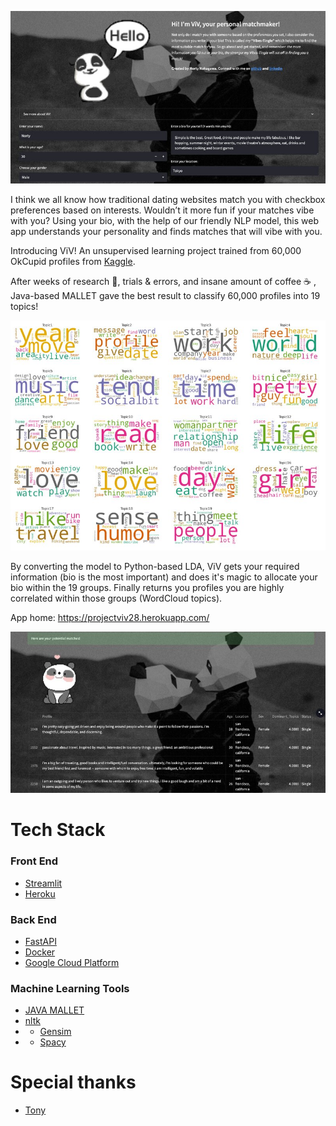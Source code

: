 ![image](https://github.com/yourpandaboy/ViV_frontend/blob/master/images/rsz_1intro_shot.jpg)

I think we all know how traditional dating websites match you with checkbox preferences based on interests. Wouldn’t it more fun if your matches vibe with you? Using your bio, with the help of our friendly NLP model, this web app understands your personality and finds matches that will vibe with you.

Introducing ViV! An unsupervised learning project trained from 60,000 OkCupid profiles from [Kaggle](https://www.kaggle.com/datasets/andrewmvd/okcupid-profiles).

After weeks of research 🧐, trials & errors, and insane amount of coffee ☕️ , Java-based MALLET gave the best result to classify 60,000 profiles into 19 topics!

![image](https://github.com/yourpandaboy/ViV_frontend/blob/master/images/rsz_viv_wordcloud2_8_24.jpg)

By converting the model to Python-based LDA, ViV gets your required information (bio is the most important) and does it's magic to allocate your bio within the 19 groups. Finally returns you profiles you are highly correlated within those groups (WordCloud topics).

App home: https://projectviv28.herokuapp.com/

![image](https://github.com/yourpandaboy/ViV_frontend/blob/master/images/matches3.jpg)

# Tech Stack
### Front End
- <a href="https://streamlit.io/">Streamlit</a>
- <a href="https://www.heroku.com/">Heroku</a>

### Back End
- <a href="https://fastapi.tiangolo.com/">FastAPI</a>
- <a href="https://www.docker.com/">Docker</a>
- <a href="https://cloud.google.com/">Google Cloud Platform</a>


### Machine Learning Tools
- <a href="https://mallet.cs.umass.edu/index.php/Main_Page">JAVA MALLET</a>
- <a href="https://www.nltk.org/index.html">nltk </a>
- - <a href="https://radimrehurek.com/gensim/">Gensim </a>
- - <a href="https://spacy.io/">Spacy </a>


# Special thanks
- <a href="https://github.com/mechworrior">Tony</a>
